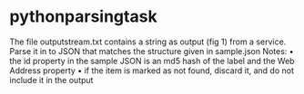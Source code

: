 # pythonparsingtask

The file outputstream.txt contains a string as output (fig 1) from a service. Parse it in to JSON that matches the structure given in sample.json
Notes: 
    • the id property in the sample JSON is an md5 hash of the label and the Web Address property
    • if the item is marked as not found, discard it, and do not include it in the output
